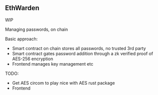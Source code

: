 ## EthWarden

WIP

Managing passwords, on chain

Basic approach:
- Smart contract on chain stores all passwords, no trusted 3rd party
- Smart contract gates password addition through a zk verified proof of AES-256 encryption
- Frontend manages key management etc

TODO:
- Get AES circom to play nice with AES rust package
- Frontend

